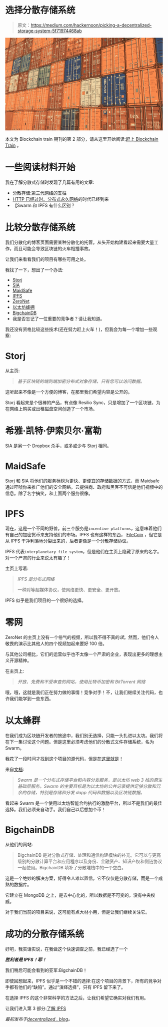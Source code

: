 # 选择分散存储系统

> 原文：<https://medium.com/hackernoon/picking-a-decentralized-storage-system-5f71974468ab>

![](img/274df0653c9e96f93783739f67c23089.png)

本文为 Blockchain train 期刊的第 2 部分，请从这里开始阅读:[赶上 Blockchain Train](/@pors/catching-the-blockchain-train-9a0945aab958) 。

# 一些阅读材料开始

我在了解分散式存储时发现了几篇有用的文章:

*   [分散存储:第三代网络的支柱](https://media.consensys.net/decentralized-storage-the-backbone-of-the-third-web-d4bc54e79700)
*   [HTTP 已经过时。分布式永久网络](https://ipfs.io/ipfs/QmNhFJjGcMPqpuYfxL62VVB9528NXqDNMFXiqN5bgFYiZ1/its-time-for-the-permanent-web.html)的时代已经到来
*   【Swarm 和 IPFS 有什么区别？

# 比较分散存储系统

我们分散化的博客页面需要某种分散化的托管。从头开始构建看起来需要大量工作，而且可能会导致区块链的火车相撞事故。

让我们来看看我们的项目有哪些可用之处。

我找了一下，想出了一个办法:

*   [Storj](https://storj.io/)
*   [SIA](https://sia.tech/)
*   [MaidSafe](https://maidsafe.net/)
*   [IPFS](https://ipfs.io/)
*   [ZeroNet](https://zeronet.io/)
*   [以太坊蜂拥](https://www.ethereum.org/)
*   [BigchainDB](https://www.bigchaindb.com/)
*   我是否忘记了一位重要的竞争者？请让我知道。

我还没有资格比较这些技术(还在努力赶上火车！)，但我会为每一个增加一些观察:

# Storj

从主页:

> *基于区块链的端到端加密分布式对象存储，只有您可以访问数据。*

这听起来不像是一个方便的博客，在那里我们希望内容是公开的。

Storj 看起来是个很棒的产品，有点像 Resilio Sync，只是增加了一个区块链，为在网络上购买或出租磁盘空间创造了一个市场。

# 希雅·凯特·伊索贝尔·富勒

SIA 是另一个 Dropbox 杀手，或多或少与 Storj 相同。

# MaidSafe

Storj 和 SIA 将他们的服务标榜为更快、更便宜的存储数据的方式，而 Maidsafe 通过吓唬你来推广他们的安全网络。云提供商、政府和黑客不可信是他们视频中的信息。除了名字搞笑，和上面两个服务很像。

# IPFS

现在，这是一个不同的野兽。前三个服务是`incentive platforms`，这意味着他们有自己的加密货币来支持他们的市场。IPFS 也有这样的东西， [FileCoin](https://filecoin.io/) ，但它是从 IPFS 干净利落地分裂出来的，后者更像是一个分散存储协议。

IPFS 代表`interplanetary file system`，但是他们在主页上隐藏了原来的名字。对一个严肃的行业来说太有趣了！

主页上写着:

> *IPFS 是分布式网络*
> 
> 一种对等超媒体协议，使网络更快、更安全、更开放。

IPFS 似乎是我们项目的一个很好的选择。

# 零网

ZeroNet 的主页上没有一个俗气的视频，所以我不得不真的*读*。然而，他们令人敬畏的演示比其他人的四个视频加起来要好 100 倍。

与其他公司相比，它们的运营似乎也不太像一个严肃的企业，表现出更多的理想主义开源精神。

在主页上:

> *开放、免费和不受审查的网站，使用比特币加密和 BitTorrent 网络*

哦，哦，这就是我们正在努力做的事情！竞争对手！不，让我们继续关注代码，也许我们能学到一些东西。

# 以太蜂群

在我们成为区块链开发者的旅途中，我们别无选择，只能一头扎进以太坊。我们将在下一集讨论这个问题。但是这里必须考虑他们的分散式文件存储系统，名为 Swarm。

我花了一段时间才找到这个项目的源代码，但是[在这里就是](https://github.com/ethereum/go-ethereum/tree/master/swarm)！

来自[文档](http://swarm-guide.readthedocs.io/en/latest/introduction.html#introduction):

> *Swarm 是一个分布式存储平台和内容分发服务，是以太坊 web 3 栈的原生基础层服务。Swarm 的主要目标是为以太坊的公共记录提供足够分散和冗余的存储，特别是存储和分发 dapp 代码和数据以及区块链数据。*

看起来 Swarm 是一个使用以太坊智能合约执行的激励平台，所以不是我们的最佳选择。我们必须亲自动手。我们自己以后想加个币！

# BigchainDB

从他们的网站:

> BigchainDB 是对分散式存储、处理和通信构建模块的补充。它可以与更高级别的分散计算平台和应用程序以及身份、金融资产、知识产权和侧链协议一起使用。BigchainDB 填补了分散堆栈中的一个空白。

这是一个绝妙的解决方案，好得令人难以置信。它不仅仅是分散存储，而是一个成熟的数据库。

它建立在 MongoDB 之上，是去中心化的，所以数据是不可变的，没有中央权威。

对于我们当前的项目来说，这可能有点大材小用，但是让我们继续关注它。

# 成功的分散存储系统

好吧，我实话实说，在我做这个快速调查之前，我已经选了一个

***胜利者是 IPFS！耶！***

我们稍后可能会看到的亚军:BigchainDB！

即使回想起来，IPFS 似乎是一个不错的选择:在这个项目的背景下，所有的竞争对手都有他们的“缺陷”。通过“演绎选择”，只有 IPFS 留下来了。

在选择 IPFS 的这个非常科学的方法之后，让我们希望它确实对我们有用。

让我们进入第 3 部分:[了解 IPFS](http://decentralized.blog/getting-to-know-ipfs.html)

*最初发布于*[*decentralized . blog*](http://decentralized.blog/picking-a-decentralized-storage-system.html)*。*